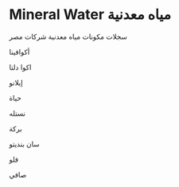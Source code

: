 # Mineral Water مياه معدنية
 
 
 
 
 
 سجلات مكونات مياه معدنية شركات مصر



 أكوافينا
 
 اكوا دلتا 

إيلانو

حياة

نستله

بركة

سان بنديتو

فلو


صافي

 
